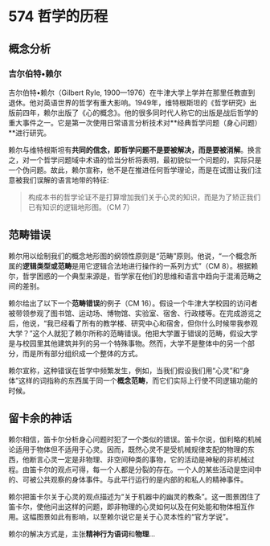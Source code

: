 # 574 哲学的历程

## 概念分析

### 吉尔伯特•赖尔

吉尔伯特•赖尔（Gilbert Ryle, 1900—1976）在牛津大学上学并在那里任教直到退休。他对英语世界的哲学有重大影响。1949年，维特根斯坦的《哲学研究》出版前四年，赖尔出版了《心的概念》。他的很多同时代人称它的出版是战后哲学的重大事件之一。它是第一次使用日常语言分析技术对**经典哲学问题（身心问题）**进行研究。

赖尔与维特根斯坦有**共同的信念，即哲学问题不是要被解决，而是要被消解**。换言之，对一个哲学问题域中术语的恰当分析将表明，最初貌似一个问题的，实际只是一个伪问题。故此，赖尔宣称，他不是在推进任何哲学理论，而是在试图让我们注意被我们误解的语言地带的特征:

> 构成本书的哲学论证不是打算增加我们关于心灵的知识，而是为了矫正我们已有知识的逻辑地形图。（CM 7）

## 范畴错误

赖尔用以绘制我们的概念地形图的纲领性原则是“范畴”原则。他说，“一个概念所属的**逻辑类型或范畴**是用它逻辑合法地进行操作的一系列方式”（CM 8）。根据赖尔，哲学困惑的一个典型来源是，哲学家在他们的思维和语言中趋向于混淆范畴之间的差别。

赖尔给出了以下一个**范畴错误**的例子（CM 16）。假设一个牛津大学校园的访问者被带领参观了图书馆、运动场、博物馆、实验室、宿舍、行政楼等。在完成游览之后，他说，“我已经看了所有的教学楼、研究中心和宿舍，但你什么时候带我参观大学？”这个人就犯了赖尔所称的范畴错误。他把大学置于错误的范畴，假设大学是与校园里其他建筑并列的另一个特殊事物。然而，大学不是整体中的另一个部分，而是所有部分组织成一个整体的方式。

赖尔宣称，这种错误在哲学中频繁发生，例如，当我们假设我们用“心灵”和“身体”这样的词指称的东西属于同一个**概念范畴**，而它们实际上行使不同逻辑功能的时候。

## 留卡余的神话

赖尔相信，笛卡尔分析身心问题时犯了一个类似的错误。笛卡尔说，伽利略的机械论适用于物体但不适用于心灵。因而，既然心灵不是受机械规律支配的物理的东西，他断言心灵一定是非物理、非空间种类的事物，它的活动是神秘的非机械过程。由笛卡尔的观点可得，每一个人都是分裂的存在。一个人的某些活动是空间中的、可被公共观察的身体事件。与此平行运行的是内部的和私人的精神事件。

赖尔把笛卡尔关于心灵的观点描述为“关于机器中的幽灵的教条”。这一图景困住了笛卡尔，使他问出这样的问题，即非物理的心灵如何以及在何处能和物体相互作用。这幅图景如此有影响，以至赖尔说它是关于心灵本性的“官方学说”。

赖尔的解决方式是，主张**精神行为语词**和**物理**...
